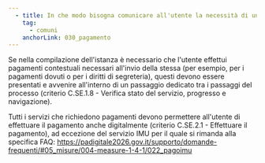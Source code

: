 ```yaml
---
  - title: In che modo bisogna comunicare all'utente la necessità di un pagamento per l'invio di un'istanza?
    tag:
      - comuni
    anchorLink: 030_pagamento
---
```


Se nella compilazione dell'istanza è necessario che l'utente effettui pagamenti contestuali necessari all'invio della stessa (per esempio, per i pagamenti dovuti o per i diritti di segreteria), questi devono essere presentati e avvenire all'interno di un passaggio dedicato tra i passaggi del processo (criterio C.SE.1.8 - Verifica stato del servizio, progresso e navigazione).

Tutti i servizi che richiedono pagamenti devono permettere all'utente di effettuare il pagamento anche digitalmente (criterio C.SE.2.1 - Effettuare il pagamento), ad eccezione del servizio IMU per il quale si rimanda alla specifica FAQ: https://padigitale2026.gov.it/supporto/domande-frequenti/#05_misure/004-measure-1-4-1/022_pagoimu
